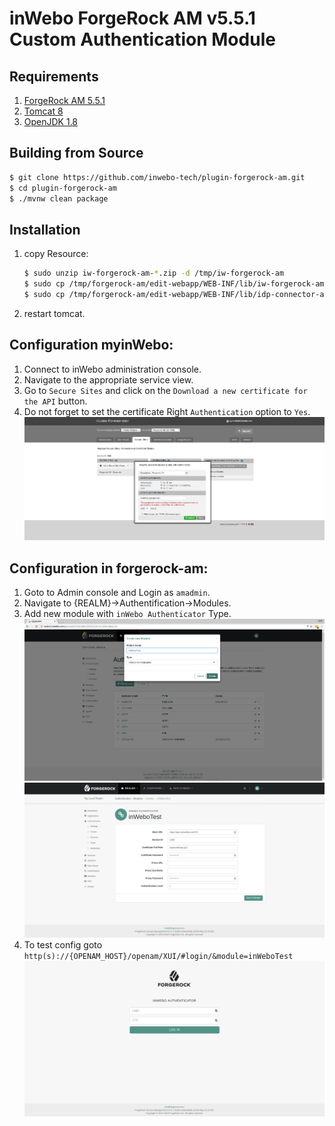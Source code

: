  inWebo ForgeRock AM v5.5.1 Custom Authentication Module
 =======================================================
 
 Requirements
 ------------
 
 1. [ForgeRock AM 5.5.1](https://www.forgerock.com/platform/access-management)
 1. [Tomcat 8](http://apache.mediamirrors.org/tomcat/tomcat-8/v8.5.30/bin/apache-tomcat-8.5.30.tar.gz)
 1. [OpenJDK 1.8](http://openjdk.java.net/)
 
 Building from Source
 --------------------
 
 ```bash
 $ git clone https://github.com/inwebo-tech/plugin-forgerock-am.git
 $ cd plugin-forgerock-am 
 $ ./mvnw clean package
 ```
 
 Installation
 ------------

1. copy Resource:

    ```bash
    $ sudo unzip iw-forgerock-am-*.zip -d /tmp/iw-forgerock-am
    $ sudo cp /tmp/forgerock-am/edit-webapp/WEB-INF/lib/iw-forgerock-am-*.jar /path/to/tomcat/webapps/openam/WEB-INF/lib/
    $ sudo cp /tmp/forgerock-am/edit-webapp/WEB-INF/lib/idp-connector-auth-repackage-0.3.0.jar /path/to/tomcat/webapps/openam/WEB-INF/lib/   
    ```
4. restart tomcat.

## Configuration myinWebo:

1. Connect to inWebo administration console.
1. Navigate to the appropriate service view.
1. Go to `Secure Sites` and click on the `Download a new certificate for the API` button.
1. Do not forget to set the certificate Right `Authentication` option to `Yes`.
![myInWeboConfig](doc/images/myInWeboConfig.png)

## Configuration in forgerock-am:

1. Goto to Admin console and Login as `amadmin`.
2. Navigate to {REALM}->Authentification->Modules.
3. Add new module with `inWebo Authenticator` Type.
![add new module](doc/images/inWeboAuthCreateModule.png)
![config new module](doc/images/inWeboAuthEditConfig.png)
4. To test config goto `http(s)://{OPENAM_HOST}/openam/XUI/#login/&module=inWeboTest`
![XUI Login Page](doc/images/inWeboAuthLoginXUIPage.png)